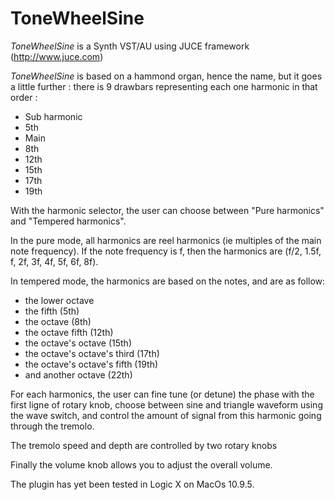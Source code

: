 # ToneWheelSine

*ToneWheelSine* is a Synth VST/AU using JUCE framework (http://www.juce.com)

*ToneWheelSine* is based on a hammond organ, hence the name, but it goes a little further :
there is 9 drawbars representing each one harmonic in that order :
- Sub harmonic
- 5th 
- Main
- 8th
- 12th
- 15th
- 17th
- 19th

With the harmonic selector, the user can choose between "Pure harmonics" and "Tempered harmonics". 

In the pure mode, all harmonics are reel harmonics (ie multiples of the main note frequency). If the note frequency is f, then the harmonics are (f/2, 1.5f, f, 2f, 3f, 4f, 5f, 6f, 8f).

In tempered mode, the harmonics are based on the notes, and are as follow:
- the lower octave
- the fifth (5th)
- the octave (8th)
- the octave fifth (12th)
- the octave's octave (15th)
- the octave's octave's third (17th)
- the octave's octave's fifth (19th)
- and another octave (22th)

For each harmonics, the user can fine tune (or detune) the phase with the first ligne of rotary knob, choose between sine and triangle waveform using the wave switch, and control the amount of signal from this harmonic going through the tremolo.

The tremolo speed and depth are controlled by two rotary knobs

Finally the volume knob allows you to adjust the overall volume.

The plugin has yet been tested in Logic X on MacOs 10.9.5.
